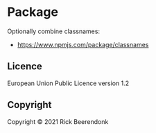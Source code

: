 # Package

Optionally combine classnames:

- https://www.npmjs.com/package/classnames

## Licence

European Union Public Licence version 1.2

## Copyright

Copyright © 2021 Rick Beerendonk
